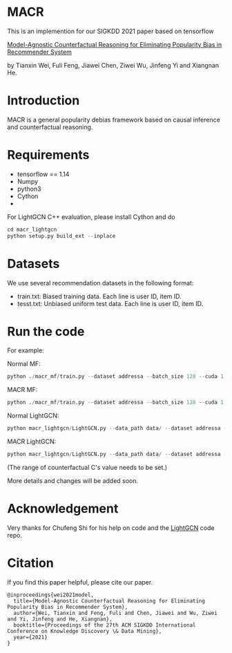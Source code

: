 # MACR
This is an implemention for our SIGKDD 2021 paper based on tensorflow

[Model-Agnostic Counterfactual Reasoning for Eliminating Popularity Bias in Recommender System](https://arxiv.org/abs/2010.15363)

by Tianxin Wei, Fuli Feng, Jiawei Chen, Ziwei Wu, Jinfeng Yi and Xiangnan He.
# Introduction
MACR is a general popularity debias framework based on causal inference and counterfactual reasoning.
# Requirements
* tensorflow == 1.14
* Numpy
* python3
* Cython
* 
For LightGCN C++ evaluation, please install Cython and do
```Python
cd macr_lightgcn
python setup.py build_ext --inplace
```
# Datasets
We use several recommendation datasets in the following format:
* train.txt: Biased training data. Each line is user ID, item ID.
* tesst.txt: Unbiased uniform test data. Each line is user ID, item ID.
# Run the code
For example:


Normal MF:
```Python
python ./macr_mf/train.py --dataset addressa --batch_size 128 --cuda 1 --saveID 1 --log_interval 10 --lr 0.001 --train normalbce --test normal
```
MACR MF:
```Python
python ./macr_mf/train.py --dataset addressa --batch_size 128 --cuda 1 --saveID 1 --log_interval 1 --lr 0.001 --check_c 1 --start -1 --end 1 --step 21 --train rubibceboth --test rubi --alpha 1e-3 --beta 1e-3
```

Normal LightGCN:
```Python
python macr_lightgcn/LightGCN.py --data_path data/ --dataset addressa --verbose 1 --layer_size [64,64] --Ks [20] --loss bce --test normal --epoch 2000 --early_stop 1 --lr 0.001 --batch_size 1024 --gpu_id 1 --log_interval 10
```
MACR LightGCN:
```Python
python macr_lightgcn/LightGCN.py --data_path data/ --dataset addressa --verbose 1 --layer_size [64,64] --Ks [20] --loss bceboth --test rubiboth --start 0 --end 50 --step 31 --epoch 2000 --early_stop 1 --lr 0.001 --batch_size 1024 --gpu_id 1 --log_interval 10 --alpha 1e-3 --beta 1e-3
```
(The range of counterfactual C's value needs to be set.)


More details and changes will be added soon.
# Acknowledgement 
Very thanks for Chufeng Shi for his help on code and the [LightGCN](https://github.com/kuandeng/LightGCN) code repo.
# Citation
If you find this paper helpful, please cite our paper.
```
@inproceedings{wei2021model,
  title={Model-Agnostic Counterfactual Reasoning for Eliminating Popularity Bias in Recommender System},
  author={Wei, Tianxin and Feng, Fuli and Chen, Jiawei and Wu, Ziwei and Yi, Jinfeng and He, Xiangnan},
  booktitle={Proceedings of the 27th ACM SIGKDD International Conference on Knowledge Discovery \& Data Mining},
  year={2021}
}
```





